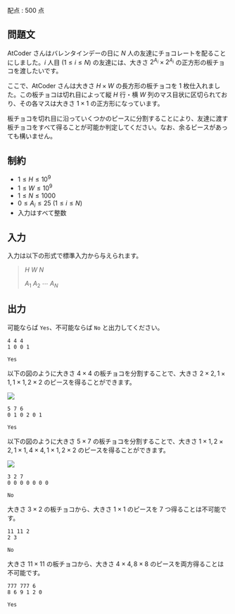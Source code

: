 配点 : $500$ 点

## 問題文

AtCoder さんはバレンタインデーの日に $N$ 人の友達にチョコレートを配ることにしました。$i$ 人目 $(1 \leq i \leq N)$ の友達には、大きさ $2^{A_i} \times 2^{A_i}$ の正方形の板チョコを渡したいです。

ここで、AtCoder さんは大きさ $H \times W$ の長方形の板チョコを $1$ 枚仕入れました。この板チョコは切れ目によって縦 $H$ 行・横 $W$ 列のマス目状に区切られており、その各マスは大きさ $1 \times 1$ の正方形になっています。

板チョコを切れ目に沿っていくつかのピースに分割することにより、友達に渡す板チョコをすべて得ることが可能か判定してください。なお、余るピースがあっても構いません。

## 制約

- $1 \leq H \leq 10^9$
- $1 \leq W \leq 10^9$
- $1 \leq N \leq 1000$
- $0 \leq A_i \leq 25 \ (1 \leq i \leq N)$
- 入力はすべて整数

## 入力

入力は以下の形式で標準入力から与えられます。  

> $H$ $W$ $N$
> 
> $A_1$ $A_2$ $\cdots$ $A_N$

## 出力

可能ならば `Yes`、不可能ならば `No` と出力してください。

```input1
4 4 4
1 0 0 1
```

```output1
Yes
```

以下の図のように大きさ $4 \times 4$ の板チョコを分割することで、大きさ $2 \times 2, 1 \times 1, 1 \times 1, 2 \times 2$ のピースを得ることができます。

![](https://img.atcoder.jp/arc172/46f487245ec72edd225e4e6b36cb7600.png)

```input2
5 7 6
0 1 0 2 0 1
```

```output2
Yes
```

以下の図のように大きさ $5 \times 7$ の板チョコを分割することで、大きさ $1 \times 1, 2 \times 2, 1 \times 1, 4 \times 4, 1 \times 1, 2 \times 2$ のピースを得ることができます。

![](https://img.atcoder.jp/arc172/4c2ab4192df6687b23e2d68d318868bb.png)

```input3
3 2 7
0 0 0 0 0 0 0
```

```output3
No
```

大きさ $3 \times 2$ の板チョコから、大きさ $1 \times 1$ のピースを $7$ つ得ることは不可能です。

```input4
11 11 2
2 3
```

```output4
No
```

大きさ $11 \times 11$ の板チョコから、大きさ $4 \times 4, 8 \times 8$ のピースを両方得ることは不可能です。

```input5
777 777 6
8 6 9 1 2 0
```

```output5
Yes
```